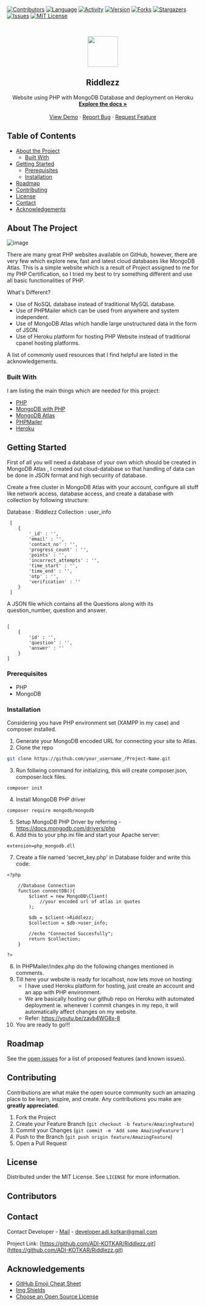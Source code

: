 

[![Contributors][contributors-shield]][contributors-url]
[![Language][Language-shield]][Language-url]
[![Activity][activity-shield]][activity-url]
[![Version][version-shield]][version-url]
[![Forks][forks-shield]][forks-url]
[![Stargazers][stars-shield]][stars-url]
[![Issues][issues-shield]][issues-url]
[![MIT License][license-shield]][license-url]




<!-- PROJECT LOGO -->
<br />
<p align="center">
  <a href="https://github.com/othneildrew/Best-README-Template">
    <img src="" alt="" width="80" height="80">
  </a>

  <h2 align="center">Riddlezz</h2>

  <p align="center">
    Website using PHP with MongoDB Database and deployment on Heroku
    <br />
    <a href="https://github.com/othneildrew/Best-README-Template"><strong>Explore the docs »</strong></a>
    <br />
    <br />
    <a href="https://drive.google.com/file/d/1TG90kIOGDsKfBk17zwHMx9bT8tkDvgGx/view?usp=sharing">View Demo</a>
    ·
    <a href="https://github.com/ADI-KOTKAR/Riddlezz.git/issues">Report Bug</a>
    ·
    <a href="https://github.com/ADI-KOTKAR/Riddlezz.git/issues">Request Feature</a>
  </p>
</p>




<!-- TABLE OF CONTENTS -->


## Table of Contents

* [About the Project](#about-the-project)
  * [Built With](#built-with)
* [Getting Started](#getting-started)
  * [Prerequisites](#prerequisites)
  * [Installation](#installation)
* [Roadmap](#roadmap)
* [Contributing](#contributing)
* [License](#license)
* [Contact](#contact)
* [Acknowledgements](#acknowledgements)



<!-- ABOUT THE PROJECT -->
## About The Project
![image](https://user-images.githubusercontent.com/49261633/80867197-6e3f5b00-8cb0-11ea-8e62-b9ddb2ea6533.png)


There are many great PHP websites available on GitHub, however, there are very few which explore new, fast and latest cloud databases like MongoDB Atlas. This is a simple website which is a result of Project assigned to me for my PHP Certification, so I tried my best to try something different and use all basic functionalities of PHP.

What's Different?
* Use of NoSQL database instead of traditional MySQL database.
* Use of PHPMailer which can be used from anywhere and system independent.
* Use of MongoDB Atlas which handle large unstructured data in the form of JSON.
* Use of Heroku platform for hosting PHP Website instead of traditional cpanel hosting platforms.

A list of commonly used resources that I find helpful are listed in the acknowledgements.

### Built With

I am listing the main things which are needed for this project:

* [PHP](https://www.php.net/)
* [MongoDB with PHP](https://docs.mongodb.com/drivers/php)
* [MongoDB Atlas](https://www.mongodb.com/cloud/atlas)
* [PHPMailer](https://github.com/PHPMailer/PHPMailer)
* [Heroku](https://dashboard.heroku.com/)


<!-- GETTING STARTED -->
## Getting Started

First of all you will need a database of your own which should be created in MongoDB Atlas , I created out cloud-database so that handling of data can be done in JSON format and high secuirity of database.

Create a free cluster in MongoDB Atlas with your account, configure all stuff like network access, database access, and create a database with collection by following structure:

Database : Riddlezz
Collection : user_info 
```
 [
    {
        '_id' : '',
        'email' : '',
        'contact_no' : '',
        'progress_count' : '',
        'points' : '',
        'incorrect_attempts' : '',
        'time_start' : '',
        'time_end' : '',
        'otp' : '',
        'verification' : ''
    }
 ]

```

A JSON file which contains all the Questions along with its question_number, question and answer.

```

[
    {
        'id' : '',
        'question' : '',
        'answer' : ''
    }
]

```

### Prerequisites


* PHP
* MongoDB 

### Installation

Considering you have PHP environment set (XAMPP in my case) and composer installed.

1. Generate your MongoDB encoded URL for connecting your site to Atlas. 
2. Clone the repo
```sh
git clone https://github.com/your_username_/Project-Name.git
```
3. Run follwing command for initializing, this will create composer.json, composer.lock files.
```
composer init
```
4. Install MongoDB PHP driver
```
composer require mongodb/mongodb
```
5. Setup MongoDB PHP Driver by referring - https://docs.mongodb.com/drivers/php 
6. Add this to your php.ini file and start your Apache server:
```
extension=php_mongodb.dll
```
7. Create a file named 'secret_key.php' in Database folder and write this code:
```
<?php 

    //Database Connection
    function connectDB(){
        $client = new MongoDB\Client(
            //your encoded url of atlas in quotes
        );

        $db = $client->Riddlezz;
        $collection = $db->user_info;
        
        //echo "Connected Succesfully";
        return $collection;
    }

?>
```
8. In PHPMailer/index.php do the following changes mentioned in comments. 
9. Till here your website is ready for localhost, now lets move on hosting:
    * I have used Heroku platform for hosting, just create an account and an app with PHP environment.
    * We are basically hosting our github repo on Heroku with automated deployment ie. whenever I commit changes    in my repo, it will automatically affect changes on my website. 
    * Refer: https://youtu.be/zavb4WG8x-8
10. You are ready to go!!!


<!-- ROADMAP -->
## Roadmap

See the [open issues](https://github.com/ADI-KOTKAR/Riddlezz.git/issues) for a list of proposed features (and known issues).



<!-- CONTRIBUTING -->
## Contributing

Contributions are what make the open source community such an amazing place to be learn, inspire, and create. Any contributions you make are **greatly appreciated**.

1. Fork the Project
2. Create your Feature Branch (`git checkout -b feature/AmazingFeature`)
3. Commit your Changes (`git commit -m 'Add some AmazingFeature'`)
4. Push to the Branch (`git push origin feature/AmazingFeature`)
5. Open a Pull Request



<!-- LICENSE -->
## License

Distributed under the MIT License. See `LICENSE` for more information.

## Contributors



<!-- CONTACT -->
## Contact

Contact Developer - [Mail](developer.adi.kotkar@gmail.com) - developer.adi.kotkar@gmail.com

Project Link: [https://github.com/ADI-KOTKAR/Riddlezz.git](https://github.com/ADI-KOTKAR/Riddlezz.git)



<!-- ACKNOWLEDGEMENTS -->
## Acknowledgements
* [GitHub Emoji Cheat Sheet](https://www.webpagefx.com/tools/emoji-cheat-sheet)
* [Img Shields](https://shields.io)
* [Choose an Open Source License](https://choosealicense.com)






<!-- MARKDOWN LINKS & IMAGES -->
<!-- https://www.markdownguide.org/basic-syntax/#reference-style-links -->
[contributors-shield]: https://img.shields.io/github/contributors/ADI-KOTKAR/Riddlezz
[contributors-url]: https://github.com/ADI-KOTKAR/Riddlezz.git/graphs/contributors
[activity-shield]: https://img.shields.io/github/commit-activity/m/ADI-KOTKAR/Riddlezz
[activity-url]: https://github.com/ADI-KOTKAR/Riddlezz.git/commits/master
[version-shield]: https://img.shields.io/github/v/tag/ADI-KOTKAR/Riddlezz
[version-url]: https://github.com/ADI-KOTKAR/Riddlezz.git/releases
[language-shield]: https://img.shields.io/github/languages/top/ADI-KOTKAR/Riddlezz
[language-url]: https://www.php.net/
[forks-shield]: https://img.shields.io/github/forks/ADI-KOTKAR/Riddlezz
[forks-url]:https://github.com/ADI-KOTKAR/Riddlezz.git/network/members
[stars-shield]: 	https://img.shields.io/github/stars/ADI-KOTKAR/Riddlezz
[stars-url]: https://github.com/ADI-KOTKAR/Riddlezz.git/stargazers
[issues-shield]: https://img.shields.io/github/issues/ADI-KOTKAR/Riddlezz
[issues-url]: https://github.com/ADI-KOTKAR/Riddlezz.git/issues
[license-shield]: https://img.shields.io/github/license/ADI-KOTKAR/Riddlezz
[license-url]: https://github.com/ADI-KOTKAR/Riddlezz.git/blob/master/LICENSE


